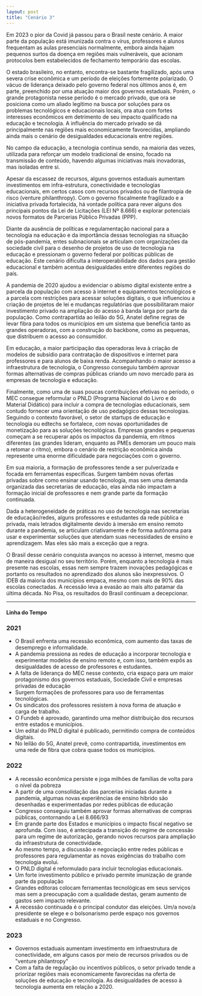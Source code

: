 ```yaml
---
layout: post
title: "Cenário 3"
---
```


Em 2023 o pior da Covid já passou para o Brasil neste cenário. A maior parte da população está imunizada contra o vírus, professores e alunos frequentam as aulas presenciais normalmente, embora ainda hajam pequenos surtos da doença em regiões mais vulneráveis, que acionam protocolos bem estabelecidos de fechamento temporário das escolas.

O estado brasileiro, no entanto, encontra-se bastante fragilizado, após uma severa crise econômica e um período de eleições fortemente polarizado. O vácuo de liderança deixado pelo governo federal nos últimos anos é, em parte, preenchido por uma atuação maior dos governos estaduais. Porém, o grande protagonista nesse período é o mercado privado, que ora se posiciona como um aliado legítimo na busca por soluções para os problemas tecnológicos e educacionais locais, ora atua com fortes interesses econômicos em detrimento de seu impacto qualificado na educação e tecnologia. A influência do mercado privado se dá principalmente nas regiões mais economicamente favorecidas, ampliando ainda mais o cenário de desigualdades educacionais entre regiões.

No campo da educação, a tecnologia continua sendo, na maioria das vezes, utilizada para reforçar um modelo tradicional de ensino, focado na transmissão de conteúdo, havendo algumas iniciativas mais inovadoras, mas isoladas entre si.

Apesar da escassez de recursos, alguns governos estaduais aumentam investimentos em infra-estrutura, conectividade e tecnologias educacionais, em certos casos com recursos privados ou <a data-balloon-length="xlarge" aria-label="Já existe um movimento no mercado de venture capital de fundos filantrópicos se formando no Brasil para explorar problemas de infra-estrutura. Em março, o Instituto Iguá e Climate Ventures lançaram o fundo Ipu – Water & Sanitation Venture Philanthropy, com o objetivo de investir em startups que tentem resolver problemas de saneamento no Brasil." data-balloon-pos="up">de filantropia de risco (venture philanthropy)</a>. Com o governo fiscalmente fragilizado e a iniciativa privada fortalecida, há vontade política para rever alguns dos principais pontos da Lei de Licitações (LEI Nº 8.666) e explorar potenciais novos formatos de Parcerias Público Privadas (PPP). 

Diante da ausência de políticas e regulamentação nacional para a tecnologia na educação e da importância dessas tecnologias na situação de pós-pandemia, entes subnacionais se articulam com organizações da sociedade civil para o desenho de projetos de uso de tecnologia na educação e pressionam o governo federal por políticas públicas de educação. Este cenário dificulta a interoperabilidade dos dados para gestão educacional e também acentua desigualdades entre diferentes regiões do país.

A pandemia de 2020 ajudou a evidenciar o abismo digital existente entre a parcela da população com acesso à internet e equipamentos tecnológicos e a parcela com restrições para acessar soluções digitais, o que influenciou a criação de projetos de lei e mudanças regulatórias que possibilitaram maior investimento privado na ampliação do acesso à banda larga por parte da população. Como contrapartida ao leilão do 5G, Anatel define regras de levar fibra para todos os municípios em um sistema que beneficia tanto as grandes operadoras, com a construção do backbone, como as pequenas, que distribuem o acesso ao consumidor.

Em educação, a maior participação das operadoras leva à criação de modelos de subsídio para contratação de dispositivos e internet para professores e para alunos de baixa renda. Acompanhando o maior acesso a infraestrutura de tecnologia, o Congresso conseguiu também aprovar formas alternativas de compras públicas criando um novo mercado para as empresas de tecnologia e educação.

Finalmente, como uma de suas poucas contribuições efetivas no período, o MEC consegue reformular o PNLD (Programa Nacional do Livro e do Material Didático) para incluir a compra de tecnologias educacionais, sem contudo fornecer uma orientação de uso pedagógico dessas tecnologias. Seguindo o contexto favorável, o setor de startups de educação e tecnologia ou edtechs se fortalece, com novas oportunidades de monetização para as soluções tecnológicas. Empresas grandes e pequenas começam a se recuperar após os impactos da pandemia, em ritmos diferentes (as grandes lideram, enquanto as PMEs demoram um pouco mais a retomar o ritmo), embora o cenário de restrição econômica ainda represente uma enorme dificuldade para negociações com o governo.

Em sua maioria, a formação de professores tende a ser pulverizada e focada em ferramentas específicas. Surgem também novas ofertas privadas sobre como ensinar usando tecnologia, mas sem uma demanda organizada das secretarias de educação, elas ainda não impactam a formação inicial de professores e nem grande parte da formação continuada.

Dada a heterogeneidade de práticas no uso de tecnologia nas secretarias de educação/redes, alguns professores e estudantes da rede pública e privada, mais letrados digitalmente devido à imersão em ensino remoto durante a pandemia, se articulam criativamente e de forma autônoma para usar e experimentar soluções que atendam suas necessidades de ensino e aprendizagem. Mas eles são mais a exceção que a regra.

O Brasil desse cenário conquista avanços no acesso à internet, mesmo que de maneira desigual no seu território. Porém, enquanto a tecnologia é mais presente nas escolas, essas nem sempre trazem inovações pedagógicas e portanto os resultados no aprendizado dos alunos são inexpressivos. O IDEB da maioria dos municípios empaca, mesmo com mais de 90% das escolas conectadas. A recessão leva a evasão ao mais alto patamar da última década. No Pisa, os resultados do Brasil continuam a decepcionar.

<hr>

#### Linha do Tempo


### 2021

- O Brasil enfrenta uma recessão econômica, com aumento das taxas de desemprego e informalidade.
- A pandemia pressiona as redes de educação a incorporar tecnologia e experimentar modelos de ensino remoto e, com isso, também expôs as desigualdades de acesso de professores e estudantes.
- A falta de liderança do MEC nesse contexto, cria espaço para um maior protagonismo dos governos estaduais, Sociedade Civil e empresas privadas de educação
- Surgem formações de professores para uso de ferramentas tecnológicas.
- Os sindicatos dos professores resistem à nova forma de atuação e carga de trabalho. 
- O Fundeb é aprovado, garantindo uma melhor distribuição dos recursos entre estados e municípios.
- Um edital do PNLD digital é publicado, permitindo compra de conteúdos digitais.
- No leilão do 5G, Anatel prevê, como contrapartida, investimentos em uma rede de fibra que cobra quase todos os municípios.

### 2022

- A recessão econômica persiste e joga milhões de famílias de volta para o nível da pobreza 
- A partir de uma consolidação das parcerias iniciadas durante a pandemia, algumas novas experiências de ensino híbrido são desenhadas e experimentadas por redes públicas de educação
- Congresso conseguiu também aprovar formas alternativas de compras públicas, contornando a Lei 8.666/93 
- Em grande parte dos Estados e municípios o impacto fiscal negativo se aprofunda. Com isso, é antecipada a transição do regime de concessão para um regime de autorização, gerando novos recursos para ampliação da infraestrutura de conectividade. 
- Ao mesmo tempo, a discussão e negociação entre redes públicas e professores para regulamentar as novas exigências do trabalho com tecnologia evolui.
- O PNLD digital é reformulado para incluir tecnologias educacionais.
- Um forte investimento público e privado permite imunização de grande parte da população
- Grandes editoras colocam ferramentas tecnológicas em seus serviços mas sem a preocupação com a qualidade destas, geram aumento de gastos sem impacto relevante.
- A recessão continuada é o principal condutor das eleições. Um/a novo/a presidente se elege e o bolsonarismo perde espaço nos governos estaduais e no Congresso.

### 2023

- Governos estaduais aumentam investimento em infraestrutura de conectividade, em alguns casos por meio de recursos privados ou de "venture philantropy"
- Com a falta de regulação ou incentivos públicos, o setor privado tende a priorizar regiões mais economicamente favorecidas na oferta de soluções de educação e tecnologia. As desigualdades de acesso à tecnologia aumenta em relação a 2020.
